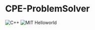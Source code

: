 # CPE-ProblemSolver
![C++](https://img.shields.io/badge/-C++-blue?logo=cplusplus)
![MIT](https://img.shields.io/badge/license-MIT-blue)
Helloworld